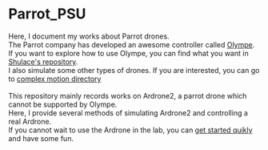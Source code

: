Parrot_PSU
=======
Here, I document my works about Parrot drones. 
<br>The Parrot company has developed an awesome controller called [Olympe](https://developer.parrot.com/docs/olympe/). If you want to explore how to use Olympe, you can find what you want in [Shulace's repository](https://github.com/shulace13/parrot_PSU).
<br> I also simulate some other types of drones. If you are interested, you can go to [complex motion directory](https://github.com/Shicheng-Liu/parrot_PSU/tree/master/complex_motion)
<br>
<br> This repository mainly records works on Ardrone2, a parrot drone which cannot be supported by Olympe.
<br> Here, I provide several methods of simulating Ardrone2 and controlling a real Ardrone.
<br> If you cannot wait to use the Ardrone in the lab, you can [get started quikly](https://github.com/Shicheng-Liu/parrot_PSU/tree/master/control%20a%20physical%20drone) and have some fun.
